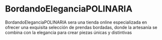 # BordandoEleganciaPOLINARIA
BordandoEleganciaPOLINARIA sera una tienda online especializada en ofrecer una exquisita selección de prendas bordadas, donde la artesanía se combina con la elegancia para crear piezas únicas y distintivas
